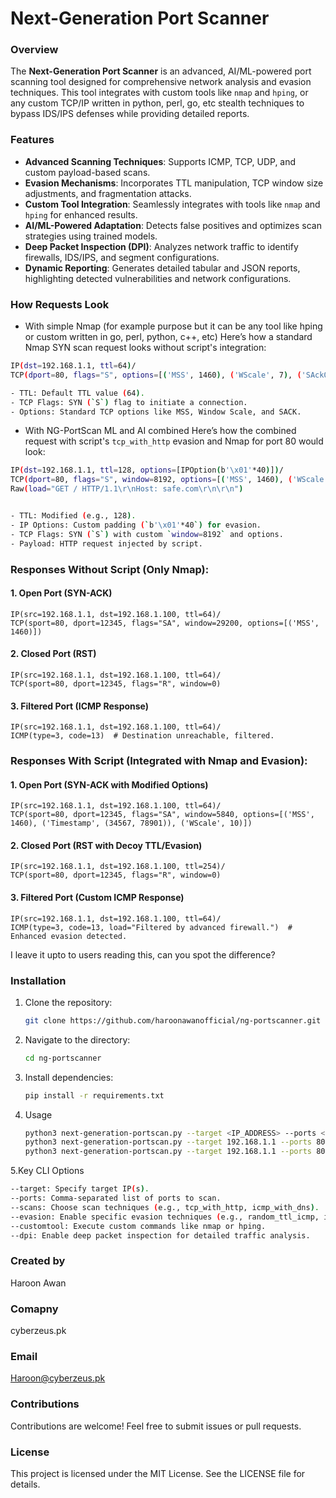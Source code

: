 # Next-Generation Port Scanner

### Overview
The **Next-Generation Port Scanner** is an advanced, AI/ML-powered port scanning tool designed for comprehensive network analysis and evasion techniques. This tool integrates with custom tools like `nmap` and `hping`, or any custom TCP/IP written in python, perl, go, etc stealth techniques to bypass IDS/IPS defenses while providing detailed reports.

### Features
- **Advanced Scanning Techniques**: Supports ICMP, TCP, UDP, and custom payload-based scans.
- **Evasion Mechanisms**: Incorporates TTL manipulation, TCP window size adjustments, and fragmentation attacks.
- **Custom Tool Integration**: Seamlessly integrates with tools like `nmap` and `hping` for enhanced results.
- **AI/ML-Powered Adaptation**: Detects false positives and optimizes scan strategies using trained models.
- **Deep Packet Inspection (DPI)**: Analyzes network traffic to identify firewalls, IDS/IPS, and segment configurations.
- **Dynamic Reporting**: Generates detailed tabular and JSON reports, highlighting detected vulnerabilities and network configurations.

### How Requests Look
- With simple Nmap (for example purpose but it can be any tool like hping or custom written in go, perl, python, c++, etc)
Here’s how a standard Nmap SYN scan request looks without script's integration:

 ```bash
IP(dst=192.168.1.1, ttl=64)/
TCP(dport=80, flags="S", options=[('MSS', 1460), ('WScale', 7), ('SAckOK', None)])

- TTL: Default TTL value (64).
- TCP Flags: SYN (`S`) flag to initiate a connection.
- Options: Standard TCP options like MSS, Window Scale, and SACK.
   ```

- With NG-PortScan ML and AI combined
Here’s how the combined request with script's `tcp_with_http` evasion and Nmap for port 80 would look:

```bash
IP(dst=192.168.1.1, ttl=128, options=[IPOption(b'\x01'*40)])/
TCP(dport=80, flags="S", window=8192, options=[('MSS', 1460), ('WScale', 7), ('SAckOK', None)])/
Raw(load="GET / HTTP/1.1\r\nHost: safe.com\r\n\r\n")


- TTL: Modified (e.g., 128).
- IP Options: Custom padding (`b'\x01'*40`) for evasion.
- TCP Flags: SYN (`S`) with custom `window=8192` and options.
- Payload: HTTP request injected by script.
```

### **Responses Without Script (Only Nmap):**

#### **1. Open Port (SYN-ACK)**
```plaintext
IP(src=192.168.1.1, dst=192.168.1.100, ttl=64)/
TCP(sport=80, dport=12345, flags="SA", window=29200, options=[('MSS', 1460)])
```

#### **2. Closed Port (RST)**
```plaintext
IP(src=192.168.1.1, dst=192.168.1.100, ttl=64)/
TCP(sport=80, dport=12345, flags="R", window=0)
```

#### **3. Filtered Port (ICMP Response)**
```plaintext
IP(src=192.168.1.1, dst=192.168.1.100, ttl=64)/
ICMP(type=3, code=13)  # Destination unreachable, filtered.
```

### **Responses With Script (Integrated with Nmap and Evasion):**

#### **1. Open Port (SYN-ACK with Modified Options)**
```plaintext
IP(src=192.168.1.1, dst=192.168.1.100, ttl=64)/
TCP(sport=80, dport=12345, flags="SA", window=5840, options=[('MSS', 1460), ('Timestamp', (34567, 78901)), ('WScale', 10)])
```

#### **2. Closed Port (RST with Decoy TTL/Evasion)** 
```plaintext
IP(src=192.168.1.1, dst=192.168.1.100, ttl=254)/
TCP(sport=80, dport=12345, flags="R", window=0)
```

#### **3. Filtered Port (Custom ICMP Response)** 
```plaintext
IP(src=192.168.1.1, dst=192.168.1.100, ttl=64)/
ICMP(type=3, code=13, load="Filtered by advanced firewall.")  # Enhanced evasion detected.
```

I leave it upto to users reading this, can you spot the difference?


### Installation
1. Clone the repository:
   ```bash
   git clone https://github.com/haroonawanofficial/ng-portscanner.git
   ```

2. Navigate to the directory:
   ```bash
   cd ng-portscanner
   ```

3. Install dependencies:
   ```bash
   pip install -r requirements.txt
   ```

4. Usage
   ```bash
   python3 next-generation-portscan.py --target <IP_ADDRESS> --ports <PORTS> [options]
   python3 next-generation-portscan.py --target 192.168.1.1 --ports 80 --scans tcp_with_http
   python3 next-generation-portscan.py --target 192.168.1.1 --ports 80 --customtool "nmap -p {port} {target}"
   ```

5.Key CLI Options
   ```bash
--target: Specify target IP(s).
--ports: Comma-separated list of ports to scan.
--scans: Choose scan techniques (e.g., tcp_with_http, icmp_with_dns).
--evasion: Enable specific evasion techniques (e.g., random_ttl_icmp, ip_option_padding).
--customtool: Execute custom commands like nmap or hping.
--dpi: Enable deep packet inspection for detailed traffic analysis.
   ```

### Created by
Haroon Awan

### Comapny
cyberzeus.pk

### Email
Haroon@cyberzeus.pk

### Contributions
Contributions are welcome! Feel free to submit issues or pull requests.

### License
This project is licensed under the MIT License. See the LICENSE file for details.
